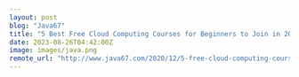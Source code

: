 ```yaml
---
layout: post
blog: "Java67"
title: "5 Best Free Cloud Computing Courses for Beginners to Join in 2023 [UPDATED]"
date: 2023-08-26T04:42:00Z
image: images/java.png
remote_url: "http://www.java67.com/2020/12/5-free-cloud-computing-courses-for-beginners.html"
---
```

